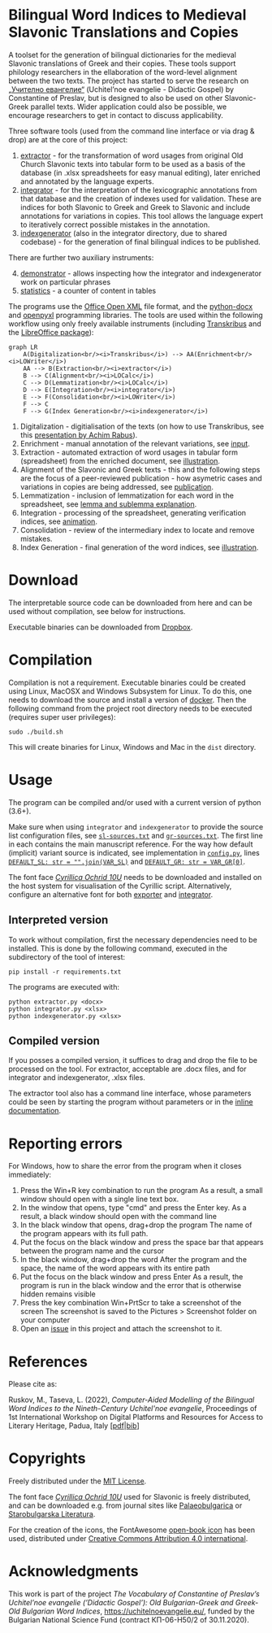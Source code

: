 # Bilingual Word Indices to Medieval Slavonic Translations and Copies
A toolset for the generation of bilingual dictionaries for the medieval Slavonic translations of Greek and their copies. These tools support philology researchers in the ellaboration of the word-level alignment between the two texts. The project has started to serve the research on [„Учително евангелие“](https://uchitelnoevangelie.eu/?lang=en) (Uchitel’noe evangelie - Didactic Gospel) by Constantine of Preslav, but is designed to also be used on other Slavonic-Greek parallel texts. Wider application could also be possible, we encourage researchers to get in contact to discuss applicability.

Three software tools (used from the command line interface or via drag & drop) are at the core of this project:
1. [extractor](extractor/) - for the transformation of word usages from original Old Church Slavonic texts into tabular form to be used as a basis of the database (in .xlsx spreadsheets for easy manual editing), later enriched and annotated by the language experts.
2. [integrator](integrator/) - for the interpretation of the lexicographic annotations from that database and the creation of indexes used for validation. These are indices for both Slavonic to Greek and Greek to Slavonic and include annotations for variations in copies. This tool allows the language expert to iteratively correct possible mistakes in the annotation.
3. [indexgenerator](integrator/) (also in the integrator directory, due to shared codebase) - for the generation of final bilingual indices to be published.

There are further two auxiliary instruments:

4. [demonstrator](/integrator/demonstrator.ipynb) - allows inspecting how the integrator and indexgenerator work on particular phrases
5. [statistics](/integrator/statistics.py) - a counter of content in tables

The programs use the <a href="https://en.wikipedia.org/wiki/Office_Open_XML">Office Open XML</a> file format, and the <a href="https://github.com/python-openxml/python-docx">python-docx</a> and <a href="https://pypi.org/project/openpyxl">openpyxl</a> programming libraries.
The tools are used within the following workflow using only freely available instruments (including <a href= "https://transkribus.eu/">Transkribus</a> and the <a href="https://www.libreoffice.org/">LibreOffice package</a>):

```mermaid
graph LR
    A(Digitalization<br/><i>Transkribus</i>) --> AA(Enrichment<br/><i>LOWriter</i>) 
    AA --> B(Extraction<br/><i>extractor</i>)
    B --> C(Alignment<br/><i>LOCalc</i>)
    C --> D(Lemmatization<br/><i>LOCalc</i>)
    D --> E(Integration<br/><i>integrator</i>)
    E --> F(Consolidation<br/><i>LOWriter</i>)
    F --> C
    F --> G(Index Generation<br/><i>indexgenerator</i>)
```

1. Digitalization - digitialisation of the texts (on how to use Transkribus, see this <a href="https://www.youtube.com/watch?v=X1NxWYWCe9g">presentation by Achim Rabus</a>).
2. Enrichment - manual annotation of the relevant variations, see [input](extractor/).
2. Extraction - automated extraction of word usages in tabular form (spreadsheet) from the enriched document, see [illustration](extractor/).
3. Alignment of the Slavonic and Greek texts - this and the following steps are the focus of a peer-reviewed publication - how asymetric cases and variations in copies are being addressed, see [publication](docs/ruskov-taseva-DIPRAL2022.pdf).
4. Lemmatization - inclusion of lemmatization for each word in the spreadsheet, see [lemma and sublemma explanation](integrator/).
5. Integration - processing of the spreadsheet, generating verification indices, see [animation](integrator/).
6. Consolidation - review of the intermediary index to locate and remove mistakes.
7. Index Generation - final generation of the word indices, see [illustration](integrator/).

# Download

The interpretable source code can be downloaded from here and can be used without compilation, see below for instructions.

Executable binaries can be downloaded from <a href="https://www.dropbox.com/sh/gv879jbqrvze861/AAC6Vt6OdfESe3rn04HXK9hWa?dl=0">Dropbox</a>.

# Compilation

Compilation is not a requirement. Executable binaries could be created using Linux, MacOSX and Windows Subsystem for Linux. To do this, one needs to download the source and install a version of <a href="https://www.docker.com/">docker</a>. Then the following command from the project root directory needs to be executed (requires super user privileges):

    sudo ./build.sh

This will create binaries for Linux, Windows and Mac in the `dist` directory.

# Usage

The program can be compiled and/or used with a current version of python (3.6+).

Make sure when using `integrator` and `indexgenerator` to provide the source list configuration files, see [`sl-sources.txt`](integrator/sl-sources.txt) and [`gr-sources.txt`](integrator/gr-sources.txt). The first line in each contains the main manuscript reference. For the way how default (implicit) variant source is indicated, see implementation in [`config.py`](integrator/config.py), lines [`DEFAULT_SL: str = "".join(VAR_SL)`](integrator/config.py#L52) and [`DEFAULT_GR: str = VAR_GR[0]`](integrator/config.py#L54).

The font face <a href="https://www.starobulglit.eu/OC10U.ttf">*Cyrillica Ochrid 10U*</a> needs to be downloaded and installed on the host system for visualisation of the Cyrillic script. Alternatively, configure an alternative font for both [exporter](extractor/exporter.py#L23) and [integrator](integrator/wordproc.py#L12).

## Interpreted version

To work without compilation, first the necessary dependencies need to be installed. This is done by the following command, executed in the subdirectory of the tool of interest:

    pip install -r requirements.txt

The programs are executed with:

    python extractor.py <docx>
    python integrator.py <xlsx>
    python indexgenerator.py <xlsx>

## Compiled version

If you posses a compiled version, it suffices to drag and drop the file to be processed on the tool. For extractor, acceptable are .docx files, and for integrator and indexgenerator, .xlsx files.

The extractor tool also has a command line interface, whose parameters could be seen by starting the program without parameters or in the <a href="extractor/extractor.py">inline documentation</a>.

# Reporting errors

For Windows, how to share the error from the program when it closes immediately:

1. Press the Win+R key combination to run the program
As a result, a small window should open with a single line text box.
2. In the window that opens, type "cmd" and press the Enter key.
As a result, a black window should open with the command line
3. In the black window that opens, drag+drop the program
The name of the program appears with its full path.
4. Put the focus on the black window and press the space bar that appears between the program name and the cursor
5. In the black window, drag+drop the word
After the program and the space, the name of the word appears with its entire path
6. Put the focus on the black window and press Enter
As a result, the program is run in the black window and the error that is otherwise hidden remains visible
7. Press the key combination Win+PrtScr to take a screenshot of the screen
The screenshot is saved to the Pictures > Screenshot folder on your computer
8. Open an <a href="https://github.com/mapto/UchitelnoEvangelie/issues">issue</a> in this project and attach the screenshot to it.


# References

Please cite as:

Ruskov, M., Taseva, L. (2022), _Computer-Aided Modelling of the Bilingual Word Indices to the Nineth-Century Uchitel'noe evangelie_, Proceedings of 1st International Workshop on Digital Platforms and Resources for Access to Literary Heritage, Padua, Italy [[pdf](docs/ruskov-taseva-DIPRAL2022.pdf)|[bib](docs/ref.bib)]

# Copyrights

Freely distributed under the <a href="https://mit-license.org/">MIT License</a>.

The font face <a href="https://www.starobulglit.eu/OC10U.ttf">*Cyrillica Ochrid 10U*</a> used for Slavonic is freely distributed, and can be downloaded e.g. from journal sites like <a href="https://palaeobulgarica.eu/en/guidelines-authors">Palaeobulgarica</a> or <a href="http://www.starobulglit.eu/en/publication-guidelines/">Starobulgarska Literatura</a>.

For the creation of the icons, the FontAwesome <a href="https://fontawesome.com/icons/book-open?style=solid">open-book icon</a> has been used, distributed under <a href="https://creativecommons.org/licenses/by/4.0/">Creative Commons Attribution 4.0 international</a>.


# Acknowledgments

This work is part of the project _The Vocabulary of Constantine of Preslav’s Uchitel’noe
evangelie (’Didactic Gospel’): Old Bulgarian-Greek and Greek-Old Bulgarian Word Indices_, https://uchitelnoevangelie.eu/, funded
by the Bulgarian National Science Fund (contract КП-06-Н50/2 of 30.11.2020).
